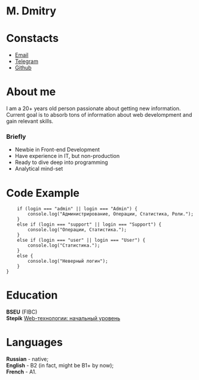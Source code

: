 # **M. Dmitry**
# **Constacts**
*   [Email](mailto:dibrugh@gmail.com)
*   [Telegram](https://t.me/dibrugh)
*   [Github](https://github.com/dibrugh)

# **About me**
I am a 20+ years old person passionate about getting new information. Current goal is to absorb tons of information about web develompment and gain relevant skills.
### **Briefly**
*   Newbie in Front-end Development
*   Have experience in IT, but non-production
*   Ready to dive deep into programming
*   Analytical mind-set
# **Code Example**
```function myFunction(login) {          
    if (login === "admin" || login === "Admin") {  
        console.log("Администрирование, Операции, Статистика, Роли.");  
    }  
    else if (login === "support" || login === "Support") {  
        console.log("Операции, Статистика.");  
    }  
    else if (login === "user" || login === "User") {  
        console.log("Статистика.");  
    }  
    else {  
        console.log("Неверный логин");     
    }  
}  
```
# **Education**
**BSEU** (FIBC)  
**Stepik** [Web-технологии: начальный уровень](https://stepik.org/course/82108)
# **Languages**
**Russian** - native;  
**English** - B2 (in fact, might be B1+ by now);  
**French** - A1.
